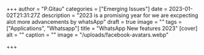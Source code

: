 +++
author = "P.Gitau"
categories = ["Emerging Issues"]
date = 2023-01-02T21:31:27Z
description = "2023 is a promising year for we are excpecting alot more advancements by whatsApp"
draft = true
image = ""
tags = ["Applications", "Whatsapp"]
title = "WhatsApp New features 2023"
[cover]
alt = ""
caption = ""
image = "/uploads/facebook-avatars.webp"

+++
